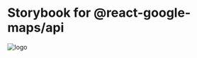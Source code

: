 # Storybook for @react-google-maps/api

![logo](https://github.com/JustFly1984/react-google-maps-api/blob/master/logo.png)

